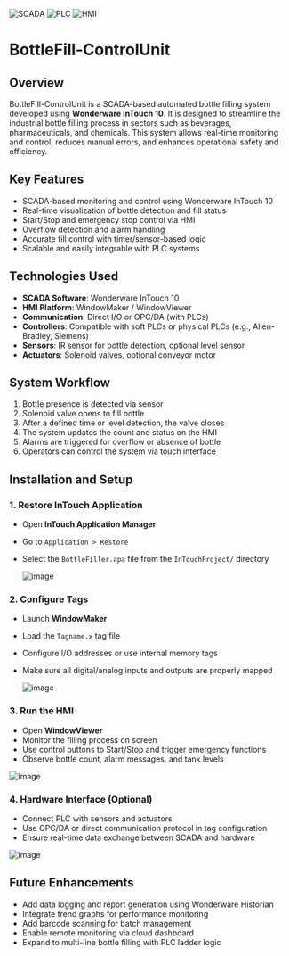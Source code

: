 


![SCADA](https://img.shields.io/badge/SCADA-Wonderware-blue)
![PLC](https://img.shields.io/badge/PLC-Allen--Bradley-orange)
![HMI](https://img.shields.io/badge/HMI-InTouch--10-green)



# BottleFill-ControlUnit

## Overview
BottleFill-ControlUnit is a SCADA-based automated bottle filling system developed using **Wonderware InTouch 10**. It is designed to streamline the industrial bottle filling process in sectors such as beverages, pharmaceuticals, and chemicals. This system allows real-time monitoring and control, reduces manual errors, and enhances operational safety and efficiency.

## Key Features
- SCADA-based monitoring and control using Wonderware InTouch 10
- Real-time visualization of bottle detection and fill status
- Start/Stop and emergency stop control via HMI
- Overflow detection and alarm handling
- Accurate fill control with timer/sensor-based logic
- Scalable and easily integrable with PLC systems

## Technologies Used
- **SCADA Software**: Wonderware InTouch 10
- **HMI Platform**: WindowMaker / WindowViewer
- **Communication**: Direct I/O or OPC/DA (with PLCs)
- **Controllers**: Compatible with soft PLCs or physical PLCs (e.g., Allen-Bradley, Siemens)
- **Sensors**: IR sensor for bottle detection, optional level sensor
- **Actuators**: Solenoid valves, optional conveyor motor

## System Workflow
1. Bottle presence is detected via sensor
2. Solenoid valve opens to fill bottle
3. After a defined time or level detection, the valve closes
4. The system updates the count and status on the HMI
5. Alarms are triggered for overflow or absence of bottle
6. Operators can control the system via touch interface

## Installation and Setup

### 1. Restore InTouch Application
- Open **InTouch Application Manager**
- Go to `Application > Restore`
- Select the `BottleFiller.apa` file from the `InTouchProject/` directory

  ![image](https://github.com/user-attachments/assets/e8af283b-b4ce-4deb-8666-f30d52887267)


### 2. Configure Tags
- Launch **WindowMaker**
- Load the `Tagname.x` tag file
- Configure I/O addresses or use internal memory tags
- Make sure all digital/analog inputs and outputs are properly mapped

  ![image](https://github.com/user-attachments/assets/ca937052-6ce6-40cb-96a4-196948e8714f)


### 3. Run the HMI
- Open **WindowViewer**
- Monitor the filling process on screen
- Use control buttons to Start/Stop and trigger emergency functions
- Observe bottle count, alarm messages, and tank levels

![image](https://github.com/user-attachments/assets/3c83182b-5e07-43a5-bbc8-1a7fc67ada5b)


### 4. Hardware Interface (Optional)
- Connect PLC with sensors and actuators
- Use OPC/DA or direct communication protocol in tag configuration
- Ensure real-time data exchange between SCADA and hardware

![image](https://github.com/user-attachments/assets/268b1f55-b25f-4a5a-967c-f4f1e9af8dc4)

## Future Enhancements
- Add data logging and report generation using Wonderware Historian
- Integrate trend graphs for performance monitoring
- Add barcode scanning for batch management
- Enable remote monitoring via cloud dashboard
- Expand to multi-line bottle filling with PLC ladder logic

